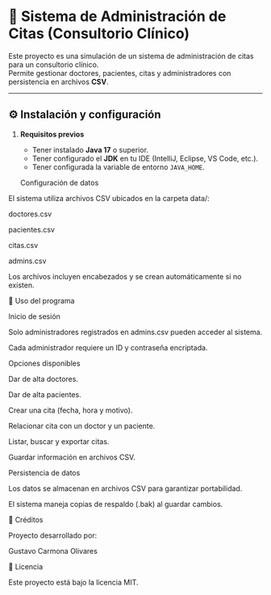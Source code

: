 # 🏥 Sistema de Administración de Citas (Consultorio Clínico)

Este proyecto es una simulación de un sistema de administración de citas para un consultorio clínico.  
Permite gestionar doctores, pacientes, citas y administradores con persistencia en archivos **CSV**.

---

## ⚙️ Instalación y configuración

1. **Requisitos previos**
   - Tener instalado **Java 17** o superior.
   - Tener configurado el **JDK** en tu IDE (IntelliJ, Eclipse, VS Code, etc.).
   - Tener configurada la variable de entorno `JAVA_HOME`.
   
   Configuración de datos

El sistema utiliza archivos CSV ubicados en la carpeta data/:

doctores.csv

pacientes.csv

citas.csv

admins.csv

Los archivos incluyen encabezados y se crean automáticamente si no existen.

🚀 Uso del programa

Inicio de sesión

Solo administradores registrados en admins.csv pueden acceder al sistema.

Cada administrador requiere un ID y contraseña encriptada.

Opciones disponibles

Dar de alta doctores.

Dar de alta pacientes.

Crear una cita (fecha, hora y motivo).

Relacionar cita con un doctor y un paciente.

Listar, buscar y exportar citas.

Guardar información en archivos CSV.

Persistencia de datos

Los datos se almacenan en archivos CSV para garantizar portabilidad.

El sistema maneja copias de respaldo (.bak) al guardar cambios.

👥 Créditos

Proyecto desarrollado por:

Gustavo Carmona Olivares

📄 Licencia

Este proyecto está bajo la licencia MIT.